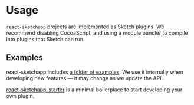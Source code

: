 # Usage
`react-sketchapp` projects are implemented as Sketch plugins. We recommend disabling CocoaScript, and using a module bundler to compile into plugins that Sketch can run.

## Examples
react-sketchapp includes [a folder of examples](example-plugin/). We use it internally when developing new features — it may change as we update the API.

[react-sketchapp-starter](http://github.com/jongold/react-sketchapp-starter) is a minimal boilerplace to start developing your own plugin.
